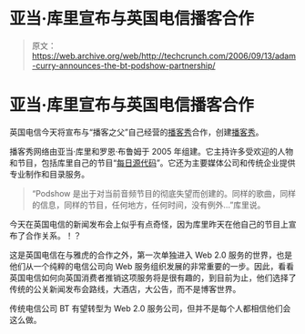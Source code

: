 # 亚当·库里宣布与英国电信播客合作

> 原文：<https://web.archive.org/web/http://techcrunch.com/2006/09/13/adam-curry-announces-the-bt-podshow-partnership/>

# 亚当·库里宣布与英国电信播客合作

英国电信今天将宣布与“播客之父”自己经营的[播客秀](https://web.archive.org/web/20130627214639/http://www.podshow.com/)合作，创建[播客秀](https://web.archive.org/web/20130627214639/http://btpodshow.com/)。

播客秀网络由亚当·库里和罗恩·布鲁姆于 2005 年组建。它主持许多受欢迎的人物和节目，包括库里自己的节目“[每日源代码](https://web.archive.org/web/20130627214639/http://www.dailysourcecode.com/)”。它还为主要媒体公司和传统企业提供专业制作和目录服务。

> “Podshow 是出于对当前音频节目的彻底失望而创建的。同样的歌曲，同样的信息，同样的节目，任何地方，任何时间，没有例外…”库里说。

今天在英国电信的新闻发布会上似乎有点奇怪，因为库里昨天在他自己的节目上宣布了合作关系。！？

这是英国电信在与雅虎的合作之外，第一次单独进入 Web 2.0 服务的世界，也是他们从一个纯粹的电信公司向 Web 服务组织发展的非常重要的一步。因此，看看英国电信如何向英国消费者推销这项服务将是很有趣的，到目前为止，他们选择了传统的公关新闻发布会路线，大酒店，大公告，而不是博客世界。

传统电信公司 BT 有望转型为 Web 2.0 服务公司，但并不是每个人都相信他们会这么做。